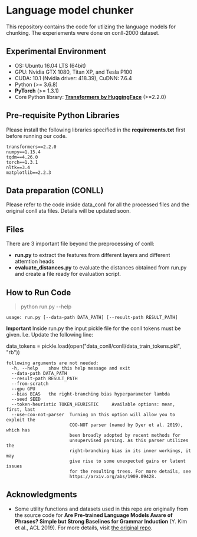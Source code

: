 # Language model chunker

This repository contains the code for utlizing the language models for chunking. The experiements were done on conll-2000 dataset. 


## Experimental Environment

- OS: Ubuntu 16.04 LTS (64bit)
- GPU: Nvidia GTX 1080, Titan XP, and Tesla P100
- CUDA: 10.1 (Nvidia driver: 418.39), CuDNN: 7.6.4
- Python (>= 3.6.8)
- **PyTorch** (>= 1.3.1)
- Core Python library: [**Transformers by HuggingFace**](https://github.com/huggingface/transformers) (>=2.2.0)

## Pre-requisite Python Libraries

Please install the following libraries specified in the **requirements.txt** first before running our code.

    transformers==2.2.0
    numpy==1.15.4
    tqdm==4.26.0
    torch==1.3.1
    nltk==3.4
    matplotlib==2.2.3
    
## Data preparation (CONLL)

Please refer to the code inside data_conll for all the processed files and the original conll ata files. 
Details will be updated soon. 

## Files

There are 3 important file beyond the preprocessing of conll:

- **run.py** to extract the features from different layers and different attemtion heads
- **evaluate_distances.py** to evaluate the distances obtained from run.py and create a file ready for evaluation script.      

## How to Run Code

> python run.py --help

	usage: run.py [--data-path DATA_PATH] [--result-path RESULT_PATH]

**Important** Inside run.py the input pickle file for the conll tokens must be given. I.e. Update the following line:

data_tokens = pickle.load(open("data_conll/conll/data_train_tokens.pkl", "rb"))


    following arguments are not needed:
      -h, --help    show this help message and exit
      --data-path DATA_PATH
      --result-path RESULT_PATH
      --from-scratch
      --gpu GPU
      --bias BIAS   the right-branching bias hyperparameter lambda
      --seed SEED
      --token-heuristic TOKEN_HEURISTIC     Available options: mean, first, last
      --use-coo-not-parser  Turning on this option will allow you to exploit the
                            COO-NOT parser (named by Dyer et al. 2019), which has
                            been broadly adopted by recent methods for
                            unsupervised parsing. As this parser utilizes the
                            right-branching bias in its inner workings, it may
                            give rise to some unexpected gains or latent issues
                            for the resulting trees. For more details, see
                            https://arxiv.org/abs/1909.09428.


## Acknowledgments

- Some utility functions and datasets used in this repo are originally from the source code for 
**Are Pre-trained Language Models Aware of Phrases? Simple but Strong Baselines for Grammar Induction** (Y. Kim et al., ACL 2019).
For more details, visit [the original repo](https://github.com/galsang/trees_from_transformers). 